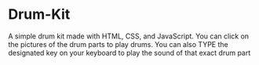 # Drum-Kit

A simple drum kit made with HTML, CSS, and JavaScript. 
You can click on the pictures of the drum parts to play drums.
You can also TYPE the designated key on your keyboard to play the sound of that exact drum part
